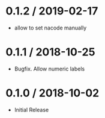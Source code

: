 # 0.1.2 / 2019-02-17

  * allow to set nacode manually

# 0.1.1 / 2018-10-25

  * Bugfix. Allow numeric labels

# 0.1.0 / 2018-10-02

  * Initial Release
